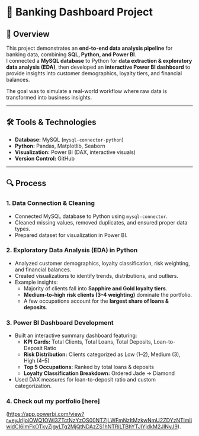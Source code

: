 # 🏦 Banking Dashboard Project

## 📌 Overview
This project demonstrates an **end-to-end data analysis pipeline** for banking data, combining **SQL, Python, and Power BI**.  
I connected a **MySQL database** to Python for **data extraction & exploratory data analysis (EDA)**, then developed an **interactive Power BI dashboard** to provide insights into customer demographics, loyalty tiers, and financial balances.  

The goal was to simulate a real-world workflow where raw data is transformed into business insights.

---

## 🛠️ Tools & Technologies
- **Database:** MySQL (`mysql-connector-python`)
- **Python:** Pandas, Matplotlib, Seaborn
- **Visualization:** Power BI (DAX, interactive visuals)
- **Version Control:** GitHub

---

## 🔍 Process

### 1. Data Connection & Cleaning
- Connected MySQL database to Python using `mysql-connector`.
- Cleaned missing values, removed duplicates, and ensured proper data types.
- Prepared dataset for visualization in Power BI.

### 2. Exploratory Data Analysis (EDA) in Python
- Analyzed customer demographics, loyalty classification, risk weighting, and financial balances.
- Created visualizations to identify trends, distributions, and outliers.
- Example insights:
  - Majority of clients fall into **Sapphire and Gold loyalty tiers**.
  - **Medium-to-high risk clients (3–4 weighting)** dominate the portfolio.
  - A few occupations account for the **largest share of loans & deposits**.

### 3. Power BI Dashboard Development
- Built an interactive summary dashboard featuring:
  - **KPI Cards:** Total Clients, Total Loans, Total Deposits, Loan-to-Deposit Ratio  
  - **Risk Distribution:** Clients categorized as Low (1–2), Medium (3), High (4–5)  
  - **Top 5 Occupations:** Ranked by total loans & deposits  
  - **Loyalty Classification Breakdown:** Ordered Jade → Diamond  
- Used DAX measures for loan-to-deposit ratio and custom categorization.

### 4. Check out my portfolio [here]
(https://app.powerbi.com/view?r=eyJrIjoiOWQ1OWI3ZTctNzYzOS00NTZjLWFmNzItMzkwNmU2ZDYzNTlmIiwidCI6ImFkOTkyZjgyLTg2MjQtNDAzZS1hNTRiLTBhYTJlYjdkM2JlNyJ9).

